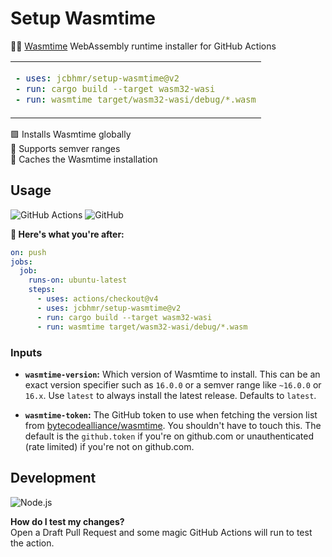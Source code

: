 # Setup Wasmtime

👩‍💻 [Wasmtime](https://wasmtime.dev/) WebAssembly runtime installer for GitHub Actions

<table align=center><td>

```yml
- uses: jcbhmr/setup-wasmtime@v2
- run: cargo build --target wasm32-wasi
- run: wasmtime target/wasm32-wasi/debug/*.wasm
```

</table>

🟪 Installs Wasmtime globally \
🔢 Supports semver ranges \
📁 Caches the Wasmtime installation

## Usage

![GitHub Actions](https://img.shields.io/static/v1?style=for-the-badge&message=GitHub+Actions&color=2088FF&logo=GitHub+Actions&logoColor=FFFFFF&label=)
![GitHub](https://img.shields.io/static/v1?style=for-the-badge&message=GitHub&color=181717&logo=GitHub&logoColor=FFFFFF&label=)

**🚀 Here's what you're after:**

```yml
on: push
jobs:
  job:
    runs-on: ubuntu-latest
    steps:
      - uses: actions/checkout@v4
      - uses: jcbhmr/setup-wasmtime@v2
      - run: cargo build --target wasm32-wasi
      - run: wasmtime target/wasm32-wasi/debug/*.wasm
```

### Inputs

- **`wasmtime-version`:** Which version of Wasmtime to install. This can be an exact version specifier such as `16.0.0` or a semver range like `~16.0.0` or `16.x`. Use `latest` to always install the latest release. Defaults to `latest`.

- **`wasmtime-token`:** The GitHub token to use when fetching the version list from [bytecodealliance/wasmtime](https://github.com/bytecodealliance/wasmtime/releases). You shouldn't have to touch this. The default is the `github.token` if you're on github.com or unauthenticated (rate limited) if you're not on github.com.

## Development

![Node.js](https://img.shields.io/static/v1?style=for-the-badge&message=Node.js&color=339933&logo=Node.js&logoColor=FFFFFF&label=)

**How do I test my changes?** \
Open a Draft Pull Request and some magic GitHub Actions will run to test the action.
